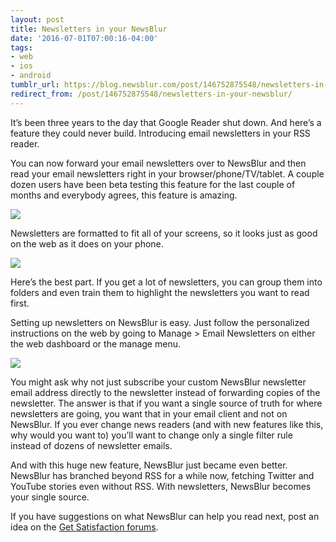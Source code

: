 ```yaml
---
layout: post
title: Newsletters in your NewsBlur
date: '2016-07-01T07:00:16-04:00'
tags:
- web
- ios
- android
tumblr_url: https://blog.newsblur.com/post/146752875548/newsletters-in-your-newsblur
redirect_from: /post/146752875548/newsletters-in-your-newsblur/
---
```

It’s been three years to the day that Google Reader shut down. And here’s a feature they could never build. Introducing email newsletters in your RSS reader.

You can now forward your email newsletters over to NewsBlur and then read your email newsletters right in your browser/phone/TV/tablet. A couple dozen users have been beta testing this feature for the last couple of months and everybody agrees, this feature is amazing.

![](https://s3.amazonaws.com/static.newsblur.com/blog/newsletters.png)

Newsletters are formatted to fit all of your screens, so it looks just as good on the web as it does on your phone.

![](https://s3.amazonaws.com/static.newsblur.com/blog/newsletters-ios.png)

Here’s the best part. If you get a lot of newsletters, you can group them into folders and even train them to highlight the newsletters you want to read first.

Setting up newsletters on NewsBlur is easy. Just follow the personalized instructions on the web by going to Manage \> Email Newsletters on either the web dashboard or the manage menu.

![](https://s3.amazonaws.com/static.newsblur.com/blog/newsletters-setup.png)

You might ask why not just subscribe your custom NewsBlur newsletter email address directly to the newsletter instead of forwarding copies of the newsletter. The answer is that if you want a single source of truth for where newsletters are going, you want that in your email client and not on NewsBlur. If you ever change news readers (and with new features like this, why would you want to) you’ll want to change only a single filter rule instead of dozens of newsletter emails.

And with this huge new feature, NewsBlur just became even better. NewsBlur has branched beyond RSS for a while now, fetching Twitter and YouTube stories even without RSS. With newsletters, NewsBlur becomes your single source.

If you have suggestions on what NewsBlur can help you read next, post an idea on the [Get Satisfaction forums](http://getsatisfaction.com/newsblur).

